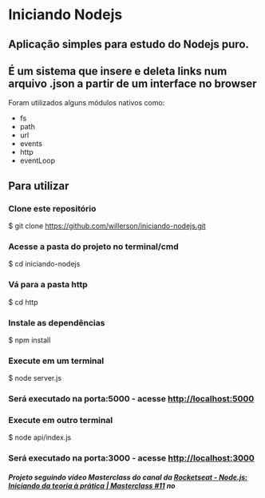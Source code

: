 # Iniciando Nodejs

## Aplicação simples para estudo do Nodejs puro.
## É um sistema que insere e deleta links num arquivo .json a partir de um interface no browser

Foram utilizados alguns módulos nativos como:
* fs
* path
* url
* events
* http
* eventLoop



## Para utilizar
### Clone este repositório
$ git clone <https://github.com/willerson/iniciando-nodejs.git>

### Acesse a pasta do projeto no terminal/cmd
$ cd iniciando-nodejs

### Vá para a pasta http
$ cd http

### Instale as dependências
$ npm install

### Execute em um terminal
$ node server.js
### Será executado na porta:5000 - acesse <http://localhost:5000> 

### Execute em outro terminal
$ node api/index.js 
### Será executado na porta:3000 - acesse <http://localhost:3000> 

##### Projeto seguindo vídeo Masterclass do canal da [Rocketseat - Node.js: Iniciando da teoria à prática | Masterclass #11](https://www.youtube.com/watch?v=DiXbJL3iWVs&ab_channel=Rocketseat) no 
